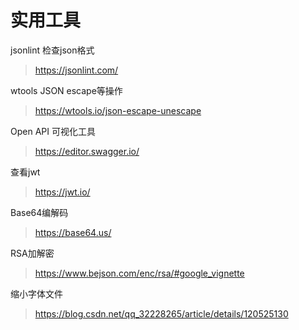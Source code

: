 # 实用工具

jsonlint 检查json格式
> https://jsonlint.com/

wtools JSON escape等操作
> https://wtools.io/json-escape-unescape

Open API 可视化工具
> https://editor.swagger.io/

查看jwt
> https://jwt.io/

Base64编解码
> https://base64.us/

RSA加解密
> https://www.bejson.com/enc/rsa/#google_vignette

缩小字体文件
> https://blog.csdn.net/qq_32228265/article/details/120525130
